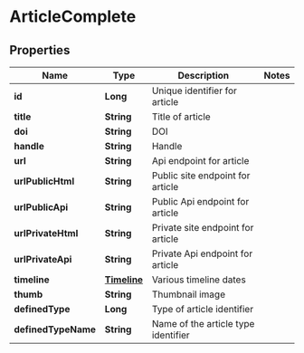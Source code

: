 
# ArticleComplete

## Properties
Name | Type | Description | Notes
------------ | ------------- | ------------- | -------------
**id** | **Long** | Unique identifier for article | 
**title** | **String** | Title of article | 
**doi** | **String** | DOI | 
**handle** | **String** | Handle | 
**url** | **String** | Api endpoint for article | 
**urlPublicHtml** | **String** | Public site endpoint for article | 
**urlPublicApi** | **String** | Public Api endpoint for article | 
**urlPrivateHtml** | **String** | Private site endpoint for article | 
**urlPrivateApi** | **String** | Private Api endpoint for article | 
**timeline** | [**Timeline**](Timeline.md) | Various timeline dates | 
**thumb** | **String** | Thumbnail image | 
**definedType** | **Long** | Type of article identifier | 
**definedTypeName** | **String** | Name of the article type identifier | 



